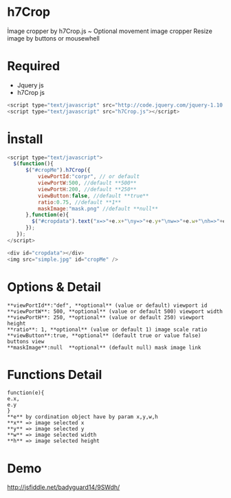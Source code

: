 h7Crop
======

İmage cropper by h7Crop.js ~ Optional movement image cropper
Resize image by buttons or mousewhell

Required
=======
* Jquery js
* h7Crop js

 ```javascript
<script type="text/javascript" src="http://code.jquery.com/jquery-1.10.2.min.js"></script>
<script type="text/javascript" src="h7Crop.js"></script>
 ```

İnstall
======
 ```javascript
 <script type="text/javascript">
   $(function(){
       $("#cropMe").h7Crop({
           viewPortId:"corpr", // or default
           viewPortW:500, //default **500**
           viewPortH:200, //default **250**
           viewButton:false, //default **true**
           ratio:0.75, //default **1**
           maskImage:"mask.png" //default **null**
       },function(e){
         $("#cropdata").text("x=>"+e.x+"\ny=>"+e.y+"\nw=>"+e.w+"\nh=>"+e.h);
       });
    });
 </script>   
 
<div id="cropdata"></div>
<img src="simple.jpg" id="cropMe" />
 ```
Options & Detail
==============
```
**viewPortId**:"def", **optional** (value or default) viewport id
**viewPortW**: 500, **optional** (value or default 500) viewport width
**viewPortH**: 250, **optional** (value or default 250) viewport height
**ratio**: 1, **optional** (value or default 1) image scale ratio
**viewButton**:true, **optional** (default true or value false) buttons view
**maskImage**:null  **optional** (default null) mask image link
```
Functions Detail
===============
```
function(e){
e.x,
e.y
}
**e** by cordination object have by param x,y,w,h
**x** => image selected x
**y** => image selected y
**w** => image selected width
**h** => image selected height
```
Demo
=====
http://jsfiddle.net/badyguard14/9SWdh/
